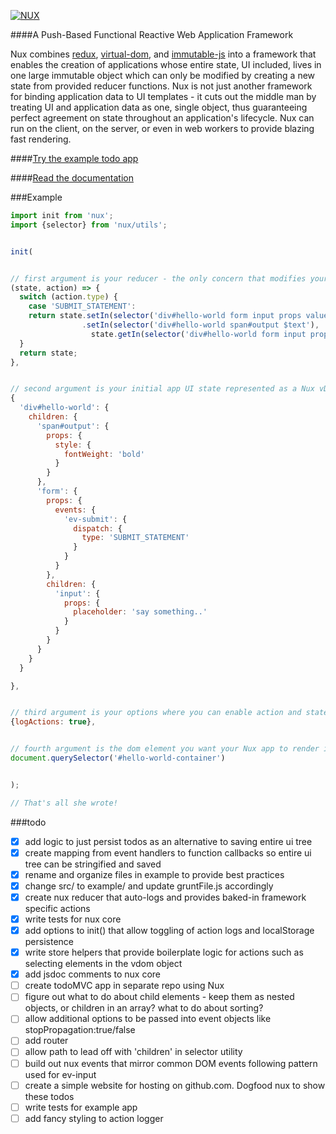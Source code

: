 [![NUX](http://marknutter.github.io/nux/assets/images/nux-logo.png)](http://marknutter.github.io/nux)

####A Push-Based Functional Reactive Web Application Framework

Nux combines [redux](http://redux.js.org), [virtual-dom](https://github.com/Matt-Esch/virtual-dom), and [immutable-js](http://redux.js.org) into a framework that enables the creation of applications whose entire state, UI included, lives in one large immutable object which can only be modified by creating a new state from provided reducer functions. Nux is not just another framework for binding application data to UI templates - it cuts out the middle man by treating UI and application data as one, single object, thus guaranteeing perfect agreement on state throughout an application's lifecycle. Nux can run on the client, on the server, or even in web workers to provide blazing fast rendering.

####[Try the example todo app](http://marknutter.github.io/nux/example/index.html)

####[Read the documentation](http://marknutter.github.io/nux/docs/module-index.html)

###Example

```js
import init from 'nux';
import {selector} from 'nux/utils';


init(


// first argument is your reducer - the only concern that modifies your app's state
(state, action) => {
  switch (action.type) {
    case 'SUBMIT_STATEMENT':
    return state.setIn(selector('div#hello-world form input props value'), '')
                .setIn(selector('div#hello-world span#output $text'),
                  state.getIn(selector('div#hello-world form input props value')));
  }
  return state;
},


// second argument is your initial app UI state represented as a Nux vDom object
{
  'div#hello-world': {
    children: {
      'span#output': {
        props: {
          style: {
            fontWeight: 'bold'
          }
        }
      },
      'form': {
        props: {
          events: {
            'ev-submit': {
              dispatch: {
                type: 'SUBMIT_STATEMENT'
              }
            }
          }
        },
        children: {
          'input': {
            props: {
              placeholder: 'say something..'
            }
          }
        }
      }
    }
  }

},


// third argument is your options where you can enable action and state logging
{logActions: true},


// fourth argument is the dom element you want your Nux app to render inside of
document.querySelector('#hello-world-container')


);

// That's all she wrote!
```

###todo

- [x] add logic to just persist todos as an alternative to saving entire ui tree
- [x] create mapping from event handlers to function callbacks so entire ui tree can be stringified and saved
- [x] rename and organize files in example to provide best practices
- [x] change src/ to example/ and update gruntFile.js accordingly
- [x] create nux reducer that auto-logs and provides baked-in framework specific actions
- [x] write tests for nux core
- [x] add options to init() that allow toggling of action logs and localStorage persistence
- [x] write store helpers that provide boilerplate logic for actions such as selecting elements in the vdom object
- [x] add jsdoc comments to nux core
- [ ] create todoMVC app in separate repo using Nux
- [ ] figure out what to do about child elements - keep them as nested objects, or children in an array? what to do about sorting?
- [ ] allow additional options to be passed into event objects like stopPropagation:true/false
- [ ] add router
- [ ] allow path to lead off with 'children' in selector utility
- [ ] build out nux events that mirror common DOM events following pattern used for ev-input
- [ ] create a simple website for hosting on github.com. Dogfood nux to show these todos
- [ ] write tests for example app
- [ ] add fancy styling to action logger
